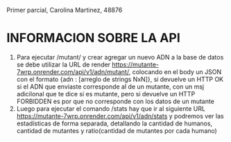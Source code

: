 Primer parcial, Carolina Martinez, 48876

# INFORMACION SOBRE LA API 


1. Para ejecutar /mutant/ y crear agregar un nuevo ADN a la base de datos se debe utilizar la URL de render https://mutante-7wrp.onrender.com/api/v1/adn/mutant/, colocando en el body un JSON con el formato {adn : [arreglo de strings NxN]}, si devuelve  un HTTP OK si el ADN que enviaste corresponde al de un mutante, con un msj adicilonal que te dice si es mutante, pero si  devuelve un HTTP FORBIDDEN es por que no corresponde con los datos de un mutante
2. Luego para ejecutar el comando /stats hay que ir al siguiente URL https://mutante-7wrp.onrender.com/api/v1/adn/stats y podremos ver las estadísticas de forma separada, detallando la cantidad de humanos, cantidad de mutantes y ratio(cantidad de mutantes por cada humano)
